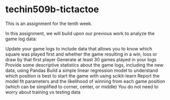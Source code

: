 # techin509b-tictactoe
This is an assignment for the tenth week.

In this assignment, we will build upon our previous work to analyze the game log data:

Update your game logs to include data that allows you to know which square was played first and whether the game resulting in a win, loss or draw by that first player
Generate at least 30 games played in your logs
Provide some descriptive statistics about the game logs, including the new data, using Pandas
Build a simple linear regression model to understand which position is best to start the game with using scikit-learn
Report the model fit parameters and the likelihood of winning from each game position (which can be simplified to corner, center, or middle)
You do not need to worry about training vs testing data
